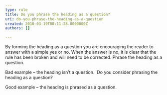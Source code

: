 ```yaml
---
type: rule
title: Do you phrase the heading as a question?
uri: do-you-phrase-the-heading-as-a-question
created: 2010-03-19T00:11:28.0000000Z
authors: []

---
```


By forming the heading as a question you are encouraging the reader to answer with a simple yes or no. When the answer is no, it is clear that the rule has been broken and will need to be corrected.
Phrase the heading as a question. 

Bad example – the heading isn’t a question.
 Do you consider phrasing the heading as a question?

Good example – the heading is phrased as a question.
